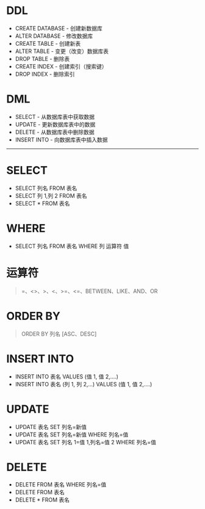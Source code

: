 # DDL

- CREATE DATABASE - 创建新数据库
- ALTER DATABASE - 修改数据库
- CREATE TABLE - 创建新表
- ALTER TABLE - 变更（改变）数据库表
- DROP TABLE - 删除表
- CREATE INDEX - 创建索引（搜索键）
- DROP INDEX - 删除索引

# DML

- SELECT - 从数据库表中获取数据
- UPDATE - 更新数据库表中的数据
- DELETE - 从数据库表中删除数据
- INSERT INTO - 向数据库表中插入数据

---

# SELECT

- SELECT 列名 FROM 表名
- SELECT 列 1,列 2 FROM 表名
- SELECT \* FROM 表名

# WHERE

- SELECT 列名 FROM 表名 WHERE 列 运算符 值

# 运算符

> =、<>、>、<、>=、<=、BETWEEN、LIKE、AND、OR

# ORDER BY

> ORDER BY 列名 [ASC、DESC]

# INSERT INTO

- INSERT INTO 表名 VALUES (值 1, 值 2,....)
- INSERT INTO 表名 (列 1, 列 2,...) VALUES (值 1, 值 2,....)

# UPDATE

- UPDATE 表名 SET 列名=新值
- UPDATE 表名 SET 列名=新值 WHERE 列名=值
- UPDATE 表名 SET 列名 1=值 1,列名=值 2 WHERE 列名=值

# DELETE

- DELETE FROM 表名 WHERE 列名=值
- DELETE FROM 表名
- DELETE \* FROM 表名
